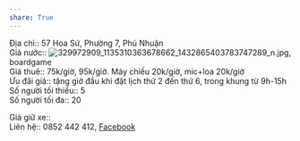 ```yaml
---  
share: True  
---  
```

Địa chỉ:: 57 Hoa Sứ, Phường 7, Phú Nhuận  
Giá nước:: ![329972909\_1135310363678662\_1432865403783747289\_n.jpg](https://scontent.fsgn8-3.fna.fbcdn.net/v/t39.30808-6/329972909_1135310363678662_1432865403783747289_n.jpg?_nc_cat=100&ccb=1-7&_nc_sid=730e14&_nc_ohc=mmV_5cjwzbUAX-kvvne&_nc_ht=scontent.fsgn8-3.fna&oh=00_AfBeO2DAskOp8hFQ7A7ZLAJ4CxoeHwhwXBuKQW0KHyNf_Q&oe=63FF0025), boardgame  
Giá thuê:: 75k/giờ, 95k/giờ. Máy chiếu 20k/giờ, mic+loa 20k/giờ  
Ưu đãi giá:: tặng giờ đầu khi đặt lịch thứ 2 đến thứ 6, trong khung từ 9h-15h  
Số người tối thiểu:: 5  
Số người tối đa:: 20  
   
Giá giữ xe::   
Liên hệ:: 0852 442 412, [Facebook](https://www.facebook.com/hophopworkspace)  
